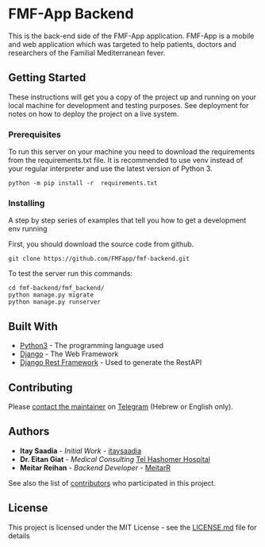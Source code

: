 # FMF-App Backend

This is the back-end side of the FMF-App application. 
FMF-App is a mobile and web application which was targeted to help patients, doctors and researchers of the Familial Mediterranean fever.

## Getting Started

These instructions will get you a copy of the project up and running on your local machine for development and testing purposes. See deployment for notes on how to deploy the project on a live system.

### Prerequisites

To run this server on your machine you need to download the requirements from the requirements.txt file. 
It is recommended to use venv instead of your regular interpreter and use the latest version of Python 3.
```
python -m pip install -r  requirements.txt
```

### Installing

A step by step series of examples that tell you how to get a development env running

First, you should download the source code from github.
```
git clone https://github.com/FMFapp/fmf-backend.git 
```

To test the server run this commands:
```
cd fmf-backend/fmf_backend/
python manage.py migrate
python manage.py runserver
```

## Built With

* [Python3](https://www.python.org/) - The programming language used
* [Django](https://www.djangoproject.com/) - The Web Framework
* [Django Rest Framework](https://www.django-rest-framework.org/) - Used to generate the RestAPI

## Contributing

Please [contact the maintainer](https://t.me/d4rk_0lympus) on [Telegram](https://telegram.org/) (Hebrew or English only).


## Authors

* **Itay Saadia** - *Initial Work* - [itaysaadia](https://github.com/itaysaadia)
* **Dr. Eitan Giat** - *Medical Consulting* [Tel Hashomer Hospital](https://www.sheba.co.il/%D7%93%D7%A8_%D7%90%D7%99%D7%AA%D7%9F_%D7%92%D7%99%D7%90%D7%AA)
* **Meitar Reihan** - *Backend Developer* - [MeitarR](https://github.com/MeitarR)

See also the list of [contributors](https://github.com/FMFapp/fmf-backend/blob/readme/CONTRIBUTORS) who participated in this project.

## License

This project is licensed under the MIT License - see the [LICENSE.md](LICENSE.md) file for details

